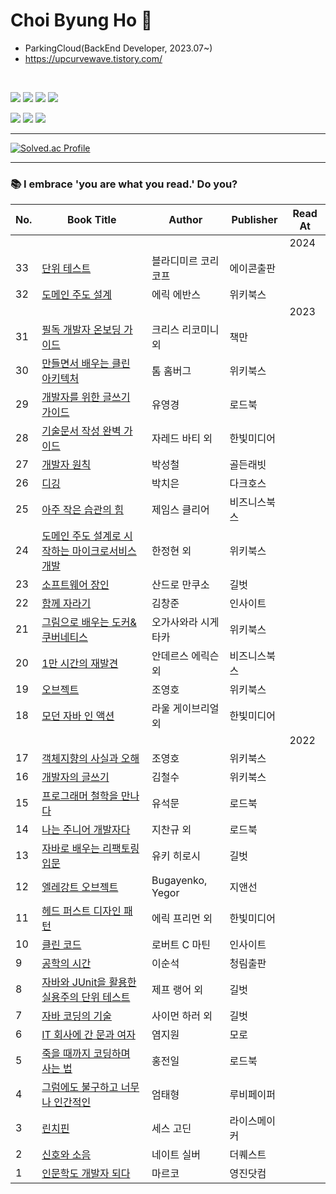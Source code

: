 # Choi Byung Ho 👋

- ParkingCloud(BackEnd Developer, 2023.07~) 
- https://upcurvewave.tistory.com/

</br>

<p>
<img src="https://img.shields.io/badge/Java-007396?style=flat-square&logo=Java&logoColor=white"/></a>
<img src="https://img.shields.io/badge/Python-3766AB?style=flat-square&logo=Python&logoColor=white"/></a>
<img src="https://img.shields.io/badge/Spring-6DB33F?style=flat-square&logo=Spring&logoColor=white"/></a>
<img src="https://img.shields.io/badge/kotlin-7F52FF?style=flat-square&logo=kotlin&logoColor=white"/></a>
</p>

<p>
<img src="https://img.shields.io/badge/JavaScript-f7df1e?style=flat-square&logo=JavaScript&logoColor=white"/></a>
<img src="https://img.shields.io/badge/Typescript-8FAAZZ?style=flat-square&logo=Typescript&logoColor=white"/></a>
<img src="https://img.shields.io/badge/React-61DAFB?style=flat-square&logo=React&logoColor=white"/></a>
</p>



---



[![Solved.ac Profile](http://mazassumnida.wtf/api/v2/generate_badge?boj=renechoi)](https://solved.ac/renechoi/)




---



### 📚 I embrace 'you are what you read.' Do you?

| No. | Book Title                                                              | Author    | Publisher  | Read At |
|-----|-------------------------------------------------------------------------|-----------|------------|------|
|     |                                                                         |           |            |   2024   |
| 33  | [단위 테스트](https://upcurvewave.tistory.com/637)                     | 블라디미르 코리코프 | 에이콘출판 |      |
| 32  | [도메인 주도 설계](https://upcurvewave.tistory.com/636)                     | 에릭 에반스 | 위키북스 |      |
|     |                                                                         |           |            | 2023     |
| 31  | [필독 개발자 온보딩 가이드](https://upcurvewave.tistory.com/616)                     | 크리스 리코미니 외 | 책만 |      |
| 30  | [만들면서 배우는 클린 아키텍처](https://upcurvewave.tistory.com/508)                     | 톰 홈버그 | 위키북스 |      |
| 29  | [개발자를 위한 글쓰기 가이드](https://upcurvewave.tistory.com/492)                     | 유영경 | 로드북 |      |
| 28  | [기술문서 작성 완벽 가이드](https://upcurvewave.tistory.com/491)                     | 자레드 바티 외 | 한빛미디어 |      |
| 27  | [개발자 원칙](https://upcurvewave.tistory.com/487)                     | 박성철 | 골든래빗 |      |
| 26  | [디깅](https://upcurvewave.tistory.com/474)                     | 박치은 | 다크호스 |      |
| 25  | [아주 작은 습관의 힘](https://upcurvewave.tistory.com/445)                     | 제임스 클리어 | 비즈니스북스 |      |
| 24  | [도메인 주도 설계로 시작하는 마이크로서비스 개발](https://upcurvewave.tistory.com/347)                     | 한정현 외 | 위키북스 |      |
| 23  | [소프트웨어 장인](https://upcurvewave.tistory.com/345)                     | 산드로 만쿠소 | 길벗 |      |
| 22  | [함께 자라기](https://upcurvewave.tistory.com/340)                     | 김창준 | 인사이트 |      |
| 21  | [그림으로 배우는 도커&쿠버네티스](https://upcurvewave.tistory.com/339)                     | 오가사와라 시게타카 | 위키북스 |     |
| 20  | [1만 시간의 재발견](https://upcurvewave.tistory.com/337)                     | 안데르스 에릭슨 외 | 비즈니스북스 |      |
| 19  | [오브젝트](https://upcurvewave.tistory.com/285)                     | 조영호 | 위키북스 |      |
| 18  | [모던 자바 인 액션](https://upcurvewave.tistory.com/258)                     | 라울 게이브리얼 외 | 한빛미디어 |      |
|     |                                                                         |           |            |  2022    |
| 17  | [객체지향의 사실과 오해](https://upcurvewave.tistory.com/207)                 | 조영호     | 위키북스  |  |
| 16  | [개발자의 글쓰기](https://upcurvewave.tistory.com/167)                     | 김철수     | 위키북스  |   |
| 15  | [프로그래머 철학을 만나다](https://upcurvewave.tistory.com/165)               | 유석문     | 로드북  |   |
| 14  | [나는 주니어 개발자다](https://upcurvewave.tistory.com/161)                 | 지찬규 외     | 로드북  |   |
| 13  | [자바로 배우는 리팩토링 입문](https://upcurvewave.tistory.com/160)             | 유키 히로시 | 길벗  |   |
| 12  | [엘레강트 오브젝트](https://upcurvewave.tistory.com/152)                    | Bugayenko, Yegor  | 지앤선  |   |
| 11  | [헤드 퍼스트 디자인 패턴](https://upcurvewave.tistory.com/141)                | 에릭 프리먼 외   | 한빛미디어  |   |
| 10  | [클린 코드](https://upcurvewave.tistory.com/134)                          | 로버트 C 마틴   | 인사이트  |   |
| 9   | [공학의 시간](https://upcurvewave.tistory.com/121)                         | 이순석      | 청림출판  |   |
| 8   | [자바와 JUnit을 활용한 실용주의 단위 테스트](https://upcurvewave.tistory.com/120) | 제프 랭어 외   | 길벗  |   |
| 7   | [자바 코딩의 기술](https://upcurvewave.tistory.com/108)                      | 사이먼 하러 외   | 길벗  |   |
| 6   | [IT 회사에 간 문과 여자](https://upcurvewave.tistory.com/99)                 | 염지원     | 모로  |   |
| 5   | [죽을 때까지 코딩하며 사는 법](https://upcurvewave.tistory.com/89)             | 홍전일     | 로드북  |  |
| 4   | [그럼에도 불구하고 너무나 인간적인](https://upcurvewave.tistory.com/80)          | 엄태형      | 루비페이퍼  |   |
| 3   | [린치핀](https://upcurvewave.tistory.com/79)                              | 세스 고딘   | 라이스메이커  |    |
| 2   | [신호와 소음](https://upcurvewave.tistory.com/19)                          | 네이트 실버  | 더퀘스트     |      |
| 1   | [인문학도 개발자 되다](https://upcurvewave.tistory.com/3)                    | 마르코      | 영진닷컴     |      |

